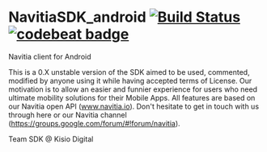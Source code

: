 # NavitiaSDK_android [![Build Status](https://travis-ci.org/CanalTP/NavitiaSDK_android.svg?branch=master)](https://travis-ci.org/CanalTP/NavitiaSDK_android) [![codebeat badge](https://codebeat.co/badges/21a06f87-7ada-442e-ba4b-efcd55ec9748)](https://codebeat.co/projects/github-com-canaltp-navitiasdk_android-master)
Navitia client for Android

This is a 0.X unstable version of the SDK aimed to be used, commented, modified by anyone using it while having accepted terms of License.
Our motivation is to allow an easier and funnier experience for users who need ultimate mobility solutions for their Mobile Apps. All features are based on our Navitia open API (www.navitia.io).
Don't hesitate to get in touch with us through here or our Navitia channel (https://groups.google.com/forum/#!forum/navitia).

Team SDK @ Kisio Digital
